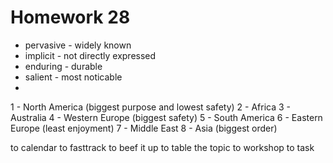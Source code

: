 # Homework 28

- pervasive - widely known
- implicit - not directly expressed
- enduring - durable
- salient - most noticable
- 


1 - North America (biggest purpose and lowest safety)
2 - Africa
3 - Australia
4 - Western Europe (biggest safety)
5 - South America
6 - Eastern Europe (least enjoyment)
7 - Middle East
8 - Asia (biggest order)



to calendar
to fasttrack
to beef it up
to table the topic
to workshop
to task
